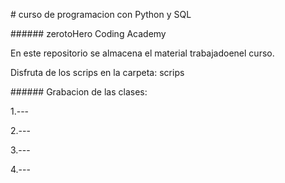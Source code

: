 \# curso de programacion con Python y SQL

\###### zerotoHero Coding Academy





En este repositorio se almacena el material trabajadoenel curso.

Disfruta de los scrips en la carpeta: scrips



\###### Grabacion de las clases:

1.---

2.---

3.---

4.---

